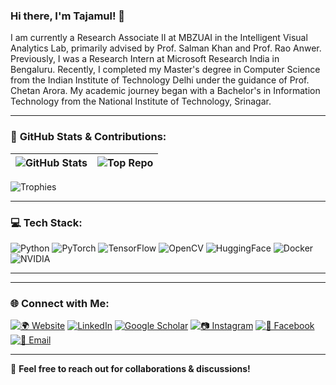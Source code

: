 ### Hi there, I'm Tajamul! 👋  

I am currently a Research Associate II at MBZUAI in the Intelligent Visual Analytics Lab, primarily advised by Prof. Salman Khan and Prof. Rao Anwer. Previously, I was a Research Intern at Microsoft Research India in Bengaluru. Recently, I completed my Master's degree in Computer Science from the Indian Institute of Technology Delhi under the guidance of Prof. Chetan Arora. My academic journey began with a Bachelor's in Information Technology from the National Institute of Technology, Srinagar.

---

### 🚀 **GitHub Stats & Contributions:**  

| ![GitHub Stats](https://github-readme-stats.vercel.app/api?username=Tajamul21&show_icons=true&theme=tokyonight) | ![Top Repo](https://github-contributor-stats.vercel.app/api?username=Tajamul21&theme=tokyonight) |
|:---:|:---:|


![Trophies](https://github-profile-trophy.vercel.app/?username=Tajamul21&theme=tokyonight) 



---

### 💻 **Tech Stack:**  
![Python](https://img.shields.io/badge/Python-3776AB?style=for-the-badge&logo=python&logoColor=white)  ![PyTorch](https://img.shields.io/badge/PyTorch-EE4C2C?style=for-the-badge&logo=pytorch&logoColor=white)  ![TensorFlow](https://img.shields.io/badge/TensorFlow-FF6F00?style=for-the-badge&logo=tensorflow&logoColor=white)  ![OpenCV](https://img.shields.io/badge/OpenCV-5C3EE8?style=for-the-badge&logo=opencv&logoColor=white)  ![HuggingFace](https://img.shields.io/badge/Hugging%20Face-FFCC00?style=for-the-badge&logo=huggingface&logoColor=black)  ![Docker](https://img.shields.io/badge/Docker-2496ED?style=for-the-badge&logo=docker&logoColor=white)  ![NVIDIA](https://img.shields.io/badge/NVIDIA-GPU-76B900?style=for-the-badge&logo=nvidia&logoColor=white)  

---


---

### 🌐 **Connect with Me:**  
[![🌍 Website](https://img.shields.io/badge/My%20Webpage-124122?style=for-the-badge&logo=firefoxbrowser&logoColor=white)](https://www.tajamulashraf.com/)  [![LinkedIn](https://img.shields.io/badge/LinkedIn-0077B5?style=for-the-badge&logo=linkedin&logoColor=white)](your-linkedin-url)  [![Google Scholar](https://img.shields.io/badge/Google%20Scholar-4285F4?style=for-the-badge&logo=googlescholar&logoColor=white)](your-google-scholar-url)  [![📷 Instagram](https://img.shields.io/badge/Instagram-E4405F?style=for-the-badge&logo=instagram&logoColor=white)](your-instagram-url)  [![📘 Facebook](https://img.shields.io/badge/Facebook-1877F2?style=for-the-badge&logo=facebook&logoColor=white)](your-facebook-url)  [![📧 Email](https://img.shields.io/badge/Email-D14836?style=for-the-badge&logo=gmail&logoColor=white)](mailto:your-email@example.com)  

---



🚀 **Feel free to reach out for collaborations & discussions!**  
